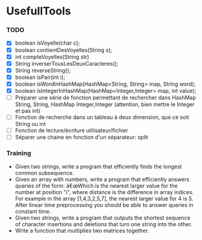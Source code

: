 # UsefullTools


### TODO 
- [x] boolean isVoyelle(char c);
- [x] boolean contientDesVoyelles(String s);
- [x] int compteVoyelles(String str)
- [x] String inverserTousLesDeuxCaracteres();
- [x] String reverseString();
- [x] boolean isPair(int i);
- [x] boolean isWordInHashMap(HashMap<String, String> map, String word);
- [x] boolean isIntegerInHashMap(HashMap<Integer,Integer> map, int value);
- [ ] Préparer une série de fonction permettant de rechercher dans HashMap String, String, HashMap Integer,Integer (attention, bien mettre le Integer et pas int)
- [ ] Fonction de recherche dans un tableau à deux dimension, que ce soit String ou int
- [ ] Fonction de lecture/écriture utilisateur/fichier
- [ ] Séparer une chaine en fonction d'un séparateur: split

### Training
- Given two strings, write a program that efficiently finds the longest common subsequence.
- Given an array with numbers, write a program that efficiently answers queries of the form: â€œWhich is the nearest larger value for the number at position "i", where distance is the difference in array indices. For example in the array [1,4,3,2,5,7], the nearest larger value for 4 is 5. After linear time preprocessing you should be able to answer queries in constant time.
- Given two strings, write a program that outputs the shortest sequence of character insertions and deletions that turn one string into the other.
- Write a function that multiplies two matrices together.
